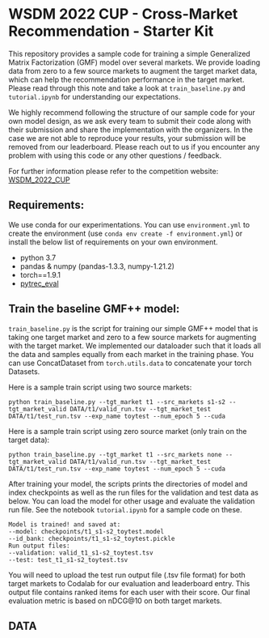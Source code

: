 # WSDM 2022 CUP - Cross-Market Recommendation - Starter Kit 
This repository provides a sample code for training a simple Generalized Matrix Factorization (GMF) model over several markets. We provide loading data from zero to a few source markets to augment the target market data, which can help the recommendation performance in the target market. Please read through this note and take a look at `train_baseline.py` and `tutorial.ipynb` for understanding our expectations.

We highly recommend following the structure of our sample code for your own model design, as we ask every team to submit their code along with their submission and share the implementation with the organizers. In the case we are not able to reproduce your results, your submission will be removed from our leaderboard. Please reach out to us if you encounter any problem with using this code or any other questions / feedback. 

For further information please refer to the competition website: [WSDM_2022_CUP](https://github.com/cvangysel/pytrec_evaln)

## Requirements:
We use conda for our experimentations. You can use `environment.yml` to create the environment (use `conda env create -f environment.yml`) or install the below list of requirements on your own environment. 

- python 3.7 
- pandas & numpy (pandas-1.3.3, numpy-1.21.2)
- torch==1.9.1
- [pytrec_eval](https://github.com/cvangysel/pytrec_evaln)




## Train the baseline GMF++ model:
`train_baseline.py` is the script for training our simple GMF++ model that is taking one target market and zero to a few source markets for augmenting with the target market. We implemented our dataloader such that it loads all the data and samples equally from each market in the training phase. You can use ConcatDataset from `torch.utils.data` to concatenate your torch Datasets. 


Here is a sample train script using two source markets:

    python train_baseline.py --tgt_market t1 --src_markets s1-s2 --tgt_market_valid DATA/t1/valid_run.tsv --tgt_market_test DATA/t1/test_run.tsv --exp_name toytest --num_epoch 5 --cuda
    
Here is a sample train script using zero source market (only train on the target data):

    python train_baseline.py --tgt_market t1 --src_markets none --tgt_market_valid DATA/t1/valid_run.tsv --tgt_market_test DATA/t1/test_run.tsv --exp_name toytest --num_epoch 5 --cuda


After training your model, the scripts prints the directories of model and index checkpoints as well as the run files for the validation and test data as below. You can load the model for other usage and evaluate the validation run file. See the notebook `tutorial.ipynb` for a sample code on these. 

    Model is trained! and saved at:
    --model: checkpoints/t1_s1-s2_toytest.model
    --id_bank: checkpoints/t1_s1-s2_toytest.pickle
    Run output files:
    --validation: valid_t1_s1-s2_toytest.tsv
    --test: test_t1_s1-s2_toytest.tsv
    
You will need to upload the test run output file (.tsv file format) for both target markets to Codalab for our evaluation and leaderboard entry. This output file contains ranked items for each user with their score. Our final evaluation metric is based on nDCG@10 on both target markets.   



## DATA


